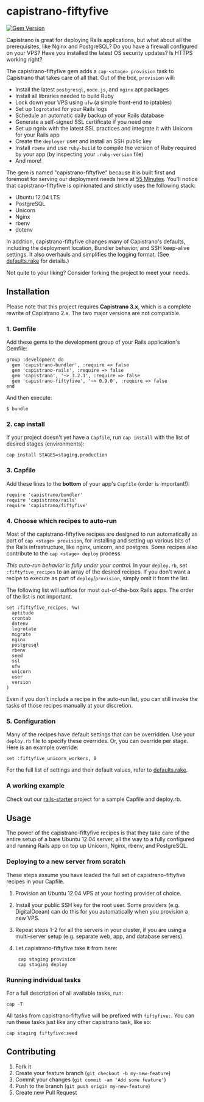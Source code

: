 # capistrano-fiftyfive

[![Gem Version](https://badge.fury.io/rb/capistrano-fiftyfive.svg)](http://badge.fury.io/rb/capistrano-fiftyfive)

Capistrano is great for deploying Rails applications, but what about all the prerequisites, like Nginx and PostgreSQL? Do you have a firewall configured on your VPS? Have you installed the latest OS security updates? Is HTTPS working right?

The capistrano-fiftyfive gem adds a `cap <stage> provision` task to Capistrano that takes care of all that. Out of the box, `provision` will:

* Install the latest `postgresql`, `node.js`, and `nginx` apt packages
* Install all libraries needed to build Ruby
* Lock down your VPS using `ufw` (a simple front-end to iptables)
* Set up `logrotated` for your Rails logs
* Schedule an automatic daily backup of your Rails database
* Generate a self-signed SSL certificate if you need one
* Set up ngnix with the latest SSL practices and integrate it with Unicorn for your Rails app
* Create the `deployer` user and install an SSH public key
* Install `rbenv` and use `ruby-build` to compile the version of Ruby required by your app (by inspecting your `.ruby-version` file)
* And more!

The gem is named "capistrano-fiftyfive" because it is built first and foremost for serving our deployment needs here at [55 Minutes](http://55minutes.com). You'll notice that capistrano-fiftyfive is opinionated and strictly uses the following stack:

* Ubuntu 12.04 LTS
* PostgreSQL
* Unicorn
* Nginx
* rbenv
* dotenv

In addition, capistrano-fiftyfive changes many of Capistrano's defaults, including the deployment location, Bundler behavior, and SSH keep-alive settings. It also overhauls and simplifies the logging format. (See [defaults.rake][] for details.)

Not quite to your liking? Consider forking the project to meet your needs.


## Installation

Please note that this project requires **Capistrano 3.x**, which is a complete
rewrite of Capistrano 2.x. The two major versions are not compatible.

### 1. Gemfile

Add these gems to the development group of your Rails application's Gemfile:

    group :development do
      gem 'capistrano-bundler', :require => false
      gem 'capistrano-rails', :require => false
      gem 'capistrano', '~> 3.2.1', :require => false
      gem 'capistrano-fiftyfive', '~> 0.9.0', :require => false
    end

And then execute:

    $ bundle


### 2. cap install

If your project doesn't yet have a `Capfile`, run `cap install` with the list
of desired stages (environments):

    cap install STAGES=staging,production


### 3. Capfile

Add these lines to the **bottom** of your app's `Capfile`
(order is important!):

    require 'capistrano/bundler'
    require 'capistrano/rails'
    require 'capistrano/fiftyfive'


### 4. Choose which recipes to auto-run

Most of the capistrano-fiftyfive recipes are designed to run automatically as part of `cap <stage> provision`, for installing and setting up various bits of the Rails infrastructure, like nginx, unicorn, and postgres. Some recipes also contribute to the `cap <stage> deploy` process.

*This auto-run behavior is fully under your control.*  In your `deploy.rb`,
set `:fiftyfive_recipes` to an array of the desired recipes.
If you don't want a recipe to execute as part of `deploy`/`provision`, simply omit it from
the list.

The following list will suffice for most out-of-the-box Rails apps. The order of the list is not important.

    set :fiftyfive_recipes, %w(
      aptitude
      crontab
      dotenv
      logrotate
      migrate
      nginx
      postgresql
      rbenv
      seed
      ssl
      ufw
      unicorn
      user
      version
    )

Even if you don't include a recipe in the auto-run list, you can still invoke
the tasks of those recipes manually at your discretion.


### 5. Configuration

Many of the recipes have default settings that can be overridden. Use your
`deploy.rb` file to specify these overrides. Or, you can override per stage.
Here is an example override:

    set :fiftyfive_unicorn_workers, 8

For the full list of settings and their default values, refer to
[defaults.rake][].


### A working example

Check out our [rails-starter][] project for a sample Capfile and deploy.rb.

## Usage

The power of the capistrano-fiftyfive recipes is that they take care of the
entire setup of a bare Ubuntu 12.04 server, all the way to a fully configured
and running Rails app on top up Unicorn, Nginx, rbenv, and PostgreSQL.

### Deploying to a new server from scratch

These steps assume you have loaded the full set of capistrano-fiftyfive
recipes in your Capfile.

1. Provision an Ubuntu 12.04 VPS at your hosting provider of choice.
2. Install your public SSH key for the root user. Some providers (e.g. DigitalOcean) can do this for you automatically when you provision a new VPS.
3. Repeat steps 1-2 for all the servers in your cluster, if you are using
   a multi-server setup (e.g. separate web, app, and database servers).
4. Let capistrano-fiftyfive take it from here:

        cap staging provision
        cap staging deploy

### Running individual tasks

For a full description of all available tasks, run:

    cap -T

All tasks from capistrano-fiftyfive will be prefixed with `fiftyfive:`. You
can run these tasks just like any other capistrano task, like so:

    cap staging fiftyfive:seed


## Contributing

1. Fork it
2. Create your feature branch (`git checkout -b my-new-feature`)
3. Commit your changes (`git commit -am 'Add some feature'`)
4. Push to the branch (`git push origin my-new-feature`)
5. Create new Pull Request


[Postmark]:https://postmarkapp.com
[cast337]:http://railscasts.com/episodes/337-capistrano-recipes
[cast373]:http://railscasts.com/episodes/373-zero-downtime-deployment
[defaults.rake]:lib/capistrano/tasks/defaults.rake
[rails-starter]:https://github.com/55minutes/rails-starter/tree/master/config
